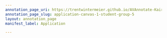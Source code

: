 ```yaml
---
annotation_page_uri: https://trentwintermeier.github.io/AVAnnotate-Kairos-Review/annotations/application-canvas-1-student-group-5.json
annotation_page_slug: application-canvas-1-student-group-5
layout: annotation_page
manifest_label: Application

---
```

